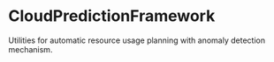 # CloudPredictionFramework

Utilities for automatic resource usage planning with anomaly detection mechanism.
